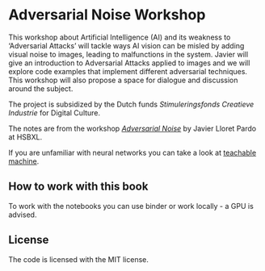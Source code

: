 # Adversarial Noise Workshop

This workshop about Artificial Intelligence (AI) and its weakness to ‘Adversarial Attacks’ will tackle ways AI vision can be misled by adding visual noise to images, leading to malfunctions in the system. Javier will give an introduction to Adversarial Attacks applied to images and we will explore code examples that implement different adversarial techniques. This workshop will also propose a space for dialogue and discussion around the subject.

The project is subsidized by the Dutch funds *Stimuleringsfonds Creatieve Industrie* for Digital Culture.

The notes are from the workshop [*Adversarial Noise*](https://hsbxl.be/events/adversarial-noise/2021-09-26/) by Javier Lloret Pardo at HSBXL.

If you are unfamiliar with neural networks you can take a look at [teachable machine](https://teachablemachine.withgoogle.com/).

## How to work with this book

To work with the notebooks you can use binder or work locally - a GPU is advised.

## License

The code is licensed with the MIT license.
